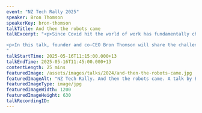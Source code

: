 ```yaml
---
event: "NZ Tech Rally 2025"
speaker: Bron Thomson
speakerKey: bron-thomson
talkTitle: And then the robots came
talkExcerpt: "<p>Since Covid hit the world of work has fundamentally changed. How do you run a business when you can no longer predict the future?</p>

<p>In this talk, founder and co-CEO Bron Thomson will share the challenges, upheaval, and resilience Springload Te Pipītanga has experienced since the beginning of 2020, what they’ve done to pull through, and how they’re now focused on embracing the unknown; robots and all.</p>
"
talkStartTime: 2025-05-16T11:15:00.000+13
talkEndTime: 2025-05-16T11:45:00.000+13
contentLength: 25 mins
featuredImage: /assets/images/talks/2024/and-then-the-robots-came.jpg
featuredImageAlt: "NZ Tech Rally. And then the robots came. A talk by Bron Thomson, Founder and Co-CEO @ Springload. Friday 16th May 2025 @ Tākina, Wellington"
featuredImageType: image/jpg
featuredImageWidth: 1200
featuredImageHeight: 630
talkRecordingID:
---
```

